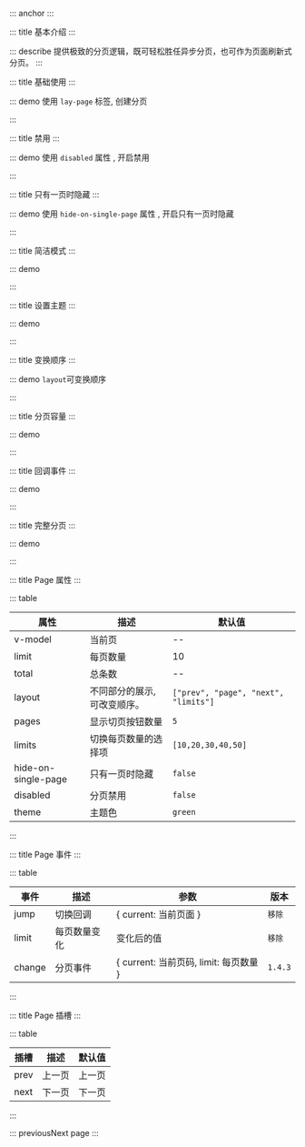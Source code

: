 ::: anchor
:::

::: title 基本介绍
:::

::: describe 提供极致的分页逻辑，既可轻松胜任异步分页，也可作为页面刷新式分页。
:::

::: title 基础使用
:::

::: demo 使用 `lay-page` 标签, 创建分页

<template>
  <lay-page  v-model="currentPage1" :limit="limit" :total="total1"></lay-page>
</template>

<script>
import { ref } from 'vue'

export default {
  setup() {
    const limit = ref(10)
    const total1 = ref(100)
    const currentPage1 = ref(1);

    return {
      limit,
      total1,
      currentPage1
    }
  }
}
</script>


:::


::: title 禁用
:::

::: demo 使用 `disabled` 属性 , 开启禁用

<template>
  <lay-page v-model="currentPage" :layout="layout" disabled :limit="limit" :total="total"></lay-page>
</template>

<script>
import { ref } from 'vue'

export default {
  setup() {

    const limit = ref(10)
    const total = ref(100)
    const currentPage = ref(1);
    const layout = ref(['count', 'prev', 'page', 'next', 'limits',  'refrsh', 'skip'])

    return {
      limit,
      total,
      layout,
      currentPage
    }
  }
}
</script>


:::


::: title 只有一页时隐藏
:::

::: demo 使用 `hide-on-single-page` 属性 , 开启只有一页时隐藏

<template>
  <lay-space direction="vertical" fill wrap size="lg">
    <lay-switch v-model="active1"></lay-switch>
    <lay-page :hide-on-single-page="active1" v-model="currentPage"  :limit="limit" :total="total"></lay-page>
  </lay-space>
</template>

<script>
import { ref } from 'vue'

export default {
  setup() {

    const limit = ref(10)
    const total = ref(10)
    const currentPage = ref(1);
    const  active1 = ref(false)
    return {
      limit,
      total,
      layout,
      currentPage,
      active1
    }
  }
}
</script>


:::


::: title 简洁模式
:::

::: demo

<template>
  <lay-page simple   v-model="current1" :total="total1"></lay-page>
</template>

<script>
import { ref } from 'vue'

export default {
  setup() {

    const limit1 = ref(10);
    const total1 = ref(100);
    const current1 = ref(1);

    return {
      limit1,
      total1,
      current1
    }
  }
}
</script>

:::

::: title 设置主题
:::

::: demo

<template>
  <lay-page :limit="limit2" :total="total2" theme="blue"></lay-page>
</template>

<script>
import { ref } from 'vue'

export default {
  setup() {

    const limit2 = ref(10)
    const total2 = ref(100)

    return {
      limit2,
      total2,
    }
  }
}
</script>

:::


::: title 变换顺序
:::

::: demo `layout`可变换顺序

<template>
  <lay-page :limit="limit4" :total="total4" :layout="layout4"></lay-page>
</template>

<script>
import { ref } from 'vue'

export default {
  setup() {

    const limit4 = ref(10)
    const total4 = ref(100)
    const layout4 = ref(["page", "limits", "prev", "refresh", "count", "next",  "skip", ])
    return {
      limit4,
      total4,
      layout4
    }
  }
}
</script>

:::

::: title 分页容量
:::

::: demo

<template>
  <lay-page :limit="limit3" :total="total3"  :limits="limits3"></lay-page>
</template>

<script>
import { ref } from 'vue'

export default {
  setup() {

    const limit3 = ref(5)
    const total3 = ref(125)
    const limits3 = ref([5, 10, 50, 100, 200])

    return {
      limit3,
      total3,
      limits3
    }
  }
}
</script>

:::


::: title 回调事件
:::

::: demo

<template>
  <lay-page :limit="limit4" :total="total4" @change="change4" ></lay-page>
</template>

<script>
import { ref } from 'vue'
import { layer } from "@layui/layui-vue";

export default {
  setup() {

    const limit4 = ref(20)
    const total4 = ref(100)
    const change4 = ({ current, limit }) => {
      layer.msg("current:" + current + " limit:" + limit);
    }

    return {
      limit4,
      total4,
      change4
    }
  }
}
</script>

:::

::: title 完整分页
:::

::: demo

<template>
  <lay-button-container>
    <lay-button type="primary" size="sm" @click="changeCurrent5">update model {{ current5 }}</lay-button>
    <lay-button type="primary" size="sm" @click="changeLimit5">update limit {{ limit5 }}</lay-button>
  </lay-button-container>
  <br/>
  <lay-page v-model="current5"  :layout="layout" v-model:limit="limit5" :pages="pages5" :total="total5"  @change="change5"></lay-page>
</template>

<script>
import { ref } from 'vue'

export default {
  setup() {

    const limit5 = ref(10)
    const total5 = ref(99)
    const pages5 = ref(7);
    const current5 = ref(1);
    const layout = ref(['count', 'prev', 'page', 'next', 'limits',  'refrsh', 'skip'])
    const changeCurrent5 = () => {
      current5.value = 2;
    }
    const changeLimit5 = () => {
      limit5.value = 20;
    }
    const change5 = ({ current, limit }) => {
      layer.msg("current:" + current + " limit:" + limit);
    }
    return {
      limit5,
      total5,
      pages5,
      current5,
      layout,
      changeCurrent5,
      changeLimit5,
      change5
    }
  }
}
</script>

:::

::: title Page 属性
:::

::: table

| 属性        | 描述         | 默认值  |
| ----------- | ------------ | ------- |
| v-model     | 当前页       | --      |
| limit       | 每页数量     | 10      |
| total       | 总条数       | --      |
| layout      | 不同部分的展示, 可改变顺序。   | `["prev", "page", "next", "limits"]` |
| pages       | 显示切页按钮数量     | `5` |
| limits       | 切换每页数量的选择项     | `[10,20,30,40,50]` |
| hide-on-single-page   | 只有一页时隐藏     | `false` |
| disabled   | 分页禁用      | `false` |
| theme       | 主题色        |`green`|

:::

::: title Page 事件
:::

::: table

| 事件 | 描述     | 参数                  | 版本                  |
| ---- | -------- | --------------------- |---------------------  |
| jump | 切换回调 | { current: 当前页面 } | `移除`                  |
| limit | 每页数量变化 | 变化后的值 | `移除`                  |
| change          | 分页事件 | { current: 当前页码, limit: 每页数量 } | `1.4.3` |

:::

::: title Page 插槽
:::

::: table

| 插槽 | 描述   | 默认值 |
| ---- | ------ | ------ |
| prev | 上一页 | 上一页 |
| next | 下一页 | 下一页 |

:::

::: previousNext page
:::